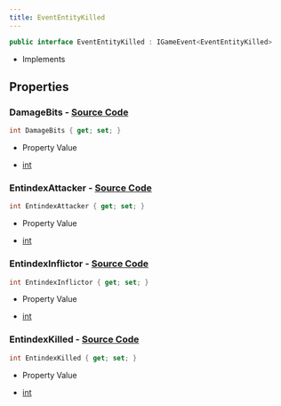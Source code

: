 ```yaml
---
title: EventEntityKilled
---
```


```csharp
public interface EventEntityKilled : IGameEvent<EventEntityKilled>
```

- Implements

## Properties

### **DamageBits** - [Source Code](https://github.com/swiftly-solution/swiftlys2/blob/main/managed/src/SwiftlyS2.Generated/GameEvents/Interfaces/EventEntityKilled.cs#L36)

```csharp
int DamageBits { get; set; }
```

- Property Value

- [int](https://learn.microsoft.com/dotnet/api/system.int32)

### **EntindexAttacker** - [Source Code](https://github.com/swiftly-solution/swiftlys2/blob/main/managed/src/SwiftlyS2.Generated/GameEvents/Interfaces/EventEntityKilled.cs#L26)

```csharp
int EntindexAttacker { get; set; }
```

- Property Value

- [int](https://learn.microsoft.com/dotnet/api/system.int32)

### **EntindexInflictor** - [Source Code](https://github.com/swiftly-solution/swiftlys2/blob/main/managed/src/SwiftlyS2.Generated/GameEvents/Interfaces/EventEntityKilled.cs#L31)

```csharp
int EntindexInflictor { get; set; }
```

- Property Value

- [int](https://learn.microsoft.com/dotnet/api/system.int32)

### **EntindexKilled** - [Source Code](https://github.com/swiftly-solution/swiftlys2/blob/main/managed/src/SwiftlyS2.Generated/GameEvents/Interfaces/EventEntityKilled.cs#L21)

```csharp
int EntindexKilled { get; set; }
```

- Property Value

- [int](https://learn.microsoft.com/dotnet/api/system.int32)

